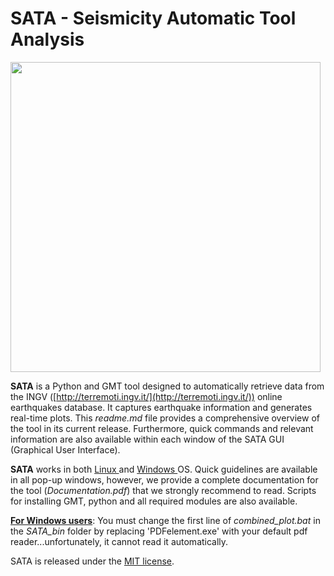 # SATA - Seismicity Automatic Tool Analysis

<img title="" src="file:///E:/Geologia/GeoSisUtilities/Downoad-plot_earthquakes/Example_of_SATA.png" alt="" width="496" data-align="center">

**SATA** is a Python and GMT tool designed to automatically retrieve data from the INGV ([http://terremoti.ingv.it/](http://terremoti.ingv.it/)) online earthquakes database. It captures earthquake information and generates real-time plots. This *readme.md* file provides a comprehensive overview of the tool in its current release. Furthermore, quick commands and relevant information are also available within each window of the SATA GUI (Graphical User Interface).

**SATA** works in both <u>Linux </u>and <u>Windows </u>OS. Quick guidelines are available in all pop-up windows, however, we provide a complete documentation for the tool (*Documentation.pdf*) that we strongly recommend to read. Scripts for installing GMT, python and all required modules are also available.

**<u>For Windows users</u>**: You must change the first line of *combined_plot.bat* in the *SATA_bin* folder by replacing 'PDFelement.exe' with your default pdf reader...unfortunately, it cannot read it automatically.

SATA is released under the  [MIT license](LICENSE).
